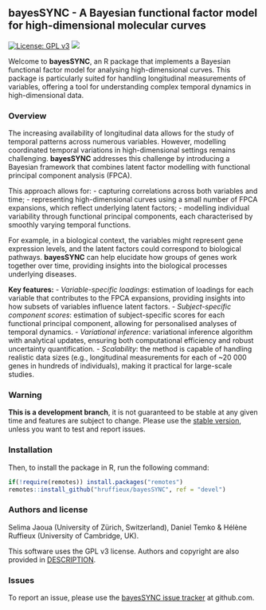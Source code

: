 <!-- README.md is generated from README.Rmd. Please edit that file -->
<!-- First time: run usethis::use_readme_rmd() to create a pre-commit hook that 
prevents from committing if the README.Rmd has changed, but has not been 
re-knitted to generate an updated README.md -->

## bayesSYNC - A Bayesian functional factor model for high-dimensional molecular curves

<!-- Run for the R CMD checks, run usethis::use_github_actions() to set up the pipeline, possibly modify the .yaml file and then: -->
<!-- [![R build status](https://github.com/hruffieux/bayesSYNC/workflows/R-CMD-check/badge.svg)](https://github.com/hruffieux/bayesSYNC/actions) -->
<!-- [![](https://travis-ci.org/hruffieux/bayesSYNC.svg?branch=master)](https://travis-ci.org/hruffieux/bayesSYNC) -->

[![License: GPL
v3](https://img.shields.io/badge/license-GPL%20v3-blue.svg)](https://www.gnu.org/licenses/gpl-3.0)
[![](https://img.shields.io/badge/devel%20version-0.1.0-blue.svg)](https://github.com/hruffieux/bayesSYNC)
<!-- [![](https://img.shields.io/github/languages/code-size/hruffieux/bayesSYNC.svg)](https://github.com/hruffieux/bayesSYNC) -->

Welcome to **bayesSYNC**, an R package that implements a Bayesian
functional factor model for analysing high-dimensional curves. This
package is particularly suited for handling longitudinal measurements of
variables, offering a tool for understanding complex temporal dynamics
in high-dimensional data.

### Overview

The increasing availability of longitudinal data allows for the study of
temporal patterns across numerous variables. However, modelling
coordinated temporal variations in high-dimensional settings remains
challenging. **bayesSYNC** addresses this challenge by introducing a
Bayesian framework that combines latent factor modelling with functional
principal component analysis (FPCA).

This approach allows for: - capturing correlations across both variables
and time; - representing high-dimensional curves using a small number of
FPCA expansions, which reflect underlying latent factors; - modelling
individual variability through functional principal components, each
characterised by smoothly varying temporal functions.

For example, in a biological context, the variables might represent gene
expression levels, and the latent factors could correspond to biological
pathways. **bayesSYNC** can help elucidate how groups of genes work
together over time, providing insights into the biological processes
underlying diseases.

**Key features:** - *Variable-specific loadings*: estimation of loadings
for each variable that contributes to the FPCA expansions, providing
insights into how subsets of variables influence latent factors. -
*Subject-specific component scores*: estimation of subject-specific
scores for each functional principal component, allowing for
personalised analyses of temporal dynamics. - *Variational inference*:
variational inference algorithm with analytical updates, ensuring both
computational efficiency and robust uncertainty quantification. -
*Scalability*: the method is capable of handling realistic data sizes
(e.g., longitudinal measurements for each of ~20 000 genes in hundreds
of individuals), making it practical for large-scale studies.

### Warning

**This is a development branch**, it is not guaranteed to be stable at
any given time and features are subject to change. Please use the
[stable version](https://github.com/hruffieux/bayesSYNC), unless you
want to test and report issues.

### Installation

Then, to install the package in R, run the following command:

``` r
if(!require(remotes)) install.packages("remotes")
remotes::install_github("hruffieux/bayesSYNC", ref = "devel")
```

### Authors and license

Selima Jaoua (University of Zürich, Switzerland), Daniel Temko & Hélène
Ruffieux (University of Cambridge, UK).

This software uses the GPL v3 license. Authors and copyright are also
provided in [DESCRIPTION](DESCRIPTION).

### Issues

To report an issue, please use the [bayesSYNC issue
tracker](https://github.com/hruffieux/bayesSYNC/issues) at github.com.
